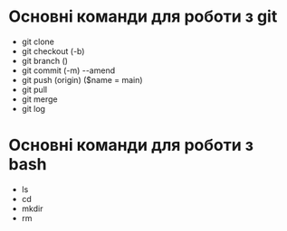 # Основні команди для роботи з git

- git clone
- git checkout (-b)
- git branch ()
- git commit (-m) --amend
- git push (origin) ($name = main) 
- git pull 
- git merge
- git log

# Основні команди для роботи з bash

- ls
- cd
- mkdir
- rm



